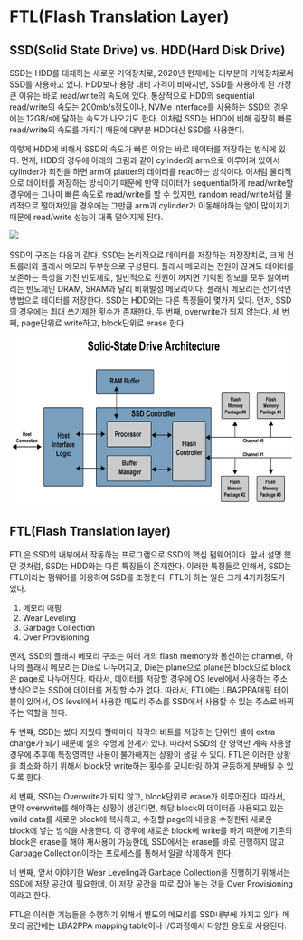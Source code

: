 FTL(Flash Translation Layer)
========
SSD(Solid State Drive) vs. HDD(Hard Disk Drive)
-----
SSD는 HDD를 대체하는 새로운 기억장치로, 2020년 현재에는 대부분의 기억장치로써 SSD를 사용하고 있다. HDD보다 용량 대비 가격이 비싸지만, SSD를 사용하게 된 가장 큰 이유는 바로 read/write의 속도에 있다. 통상적으로 HDD의 sequential read/write의 속도는 200mb/s정도이나, NVMe interface를 사용하는 SSD의 경우에는 12GB/s에 달하는 속도가 나오기도 한다. 이처럼 SSD는 HDD에 비해 굉장히 빠른 read/write의 속도를 가지기 때문에 대부분 HDD대신 SSD를 사용한다.

이렇게 HDD에 비해서 SSD의 속도가 빠른 이유는 바로 데이터를 저장하는 방식에 있다. 먼저, HDD의 경우에 아래의 그림과 같이 cylinder와 arm으로 이루어져 있어서 cylinder가 회전을 하면 arm이 platter의 데이터를 read하는 방식이다. 이처럼 물리적으로 데이터를 저장하는 방식이기 때문에 만약 데이터가 sequential하게 read/write할 경우에는 그나마 빠른 속도로 read/write를 할 수 있지만, random read/write처럼 물리적으로 떨어져있을 경우에는 그만큼 arm과 cylinder가 이동해야하는 양이 많이지기 때문에 read/write 성능이 대폭 떨어지게 된다.

<img src="./HDD_Architectuure.png" height="300">

SSD의 구조는 다음과 같다. SSD는 논리적으로 데이터를 저장하는 저장장치로, 크게 컨트롤러와 플래시 메모리 두부분으로 구성된다. 플래시 메모리는 전원이 끊겨도 데이터를 보존하는 특성을 가진 반도체로, 일반적으로 전원이 꺼지면 기억된 정보를 모두 잃어버리는 반도체인 DRAM, SRAM과 달리 비휘발성 메모리이다. 플래시 메모리는 전기적인 방법으로 데이터를 저장한다. SSD는 HDD와는 다른 특징들이 몇가지 있다. 먼저, SSD의 경우에는 최대 쓰기제한 횟수가 존재한다. 두 번째, overwrite가 되지 않는다. 세 번째, page단위로 write하고, block단위로 erase 한다.

<img src="./SSD_Architecture.png" height="300">

FTL(Flash Translation layer)
-----
FTL은 SSD의 내부에서 작동하는 프로그램으로 SSD의 핵심 펌웨어이다. 앞서 설명 했던 것처럼, SSD는 HDD와는 다른 특징들이 존재한다. 이러한 특징들로 인해서, SSD는 FTL이라는 펌웨어를 이용하여 SSD를 조정한다. FTL이 하는 일은 크게 4가지정도가 있다.

1. 메모리 매핑
2. Wear Leveling
3. Garbage Collection
4. Over Provisioning

먼저, SSD의 플래시 메모리 구조는 여러 개의 flash memory와 통신하는 channel, 하나의 플래시 메모리는 Die로 나누어지고, Die는 plane으로 plane은 block으로 block은 page로 나누어진다. 따라서, 데이터를 저장할 경우에 OS level에서 사용하는 주소방식으로는 SSD에 데이터를 저장할 수가 없다. 따라서, FTL에는 LBA2PPA매핑 테이블이 있어서, OS level에서 사용한 메모리 주소를 SSD에서 사용할 수 있는 주소로 바꿔주는 역할을 한다.

두 번쨰, SSD는 썼다 지웠다 할때마다 각각의 비트를 저장하는 단위인 셀에 extra charge가 되기 때문에 셀의 수명에 한계가 있다. 따라서 SSD의 한 영역만 계속 사용할 경우에 추후에 특정영역만 사용이 불가해지는 상황이 생길 수 있다. FTL은 이러한 상황을 최소화 하기 위해서 block당 write하는 횟수를 모니터링 하여 균등하게 분배될 수 있도록 한다.

세 번째, SSD는 Overwrite가 되지 않고, block단위로 erase가 이루어진다. 따라서, 만약 overwrite를 해야하는 상황이 생긴다면, 해당 block의 데이터중 사용되고 있는 vaild data를 새로운 block에 복사하고, 수정할 page의 내용을 수정한뒤 새로운 block에 넣는 방식을 사용한다. 이 경우에 새로운 block에 write를 하기 때문에 기존의 block은 erase를 해야 재사용이 가능한데, SSD에서는 erase를 바로 진행하지 않고 Garbage Collection이라는 프로세스를 통해서 일괄 삭제하게 한다.

네 번째, 앞서 이야기한 Wear Leveling과 Garbage Collection을 진행하기 위해서는 SSD에 저장 공간이 필요한데, 이 저장 공간을 따로 잡아 놓는 것을 Over Provisioning이라고 한다.

FTL은 이러한 기능들을 수행하기 위해서 별도의 메모리를 SSD내부에 가지고 있다. 메모리 공간에는 LBA2PPA mapping table이나 I/O과정에서 다양한 용도로 사용된다.
